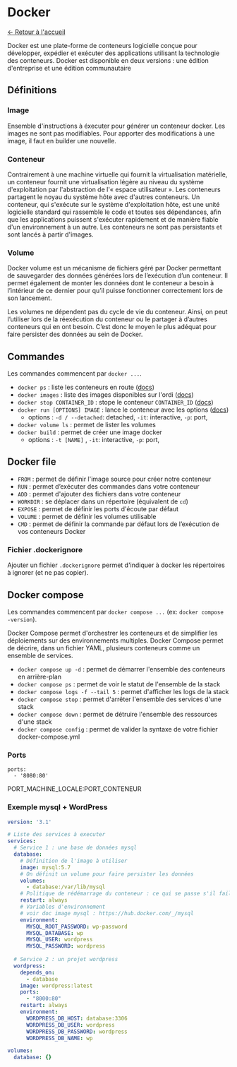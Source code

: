 # Docker

[← Retour à l'accueil](/README.md)

Docker est une plate-forme de conteneurs logicielle conçue pour développer, expédier et exécuter des applications utilisant la technologie des conteneurs. Docker est disponible en deux versions : une édition d'entreprise et une édition communautaire

## Définitions

### Image

Ensemble d'instructions à éxecuter pour générer un conteneur docker. Les images ne sont pas modifiables. Pour apporter des modifications à une image, il faut en builder une nouvelle.

### Conteneur

Contrairement à une machine virtuelle qui fournit la virtualisation matérielle, un conteneur fournit une virtualisation légère au niveau du système d'exploitation par l'abstraction de l'« espace utilisateur ». Les conteneurs partagent le noyau du système hôte avec d'autres conteneurs. Un conteneur, qui s'exécute sur le système d'exploitation hôte, est une unité logicielle standard qui rassemble le code et toutes ses dépendances, afin que les applications puissent s'exécuter rapidement et de manière fiable d'un environnement à un autre. Les conteneurs ne sont pas persistants et sont lancés à partir d'images.

### Volume

Docker volume est un mécanisme de fichiers géré par Docker permettant de sauvegarder des données générées lors de l’exécution d’un conteneur. Il permet également de monter les données dont le conteneur a besoin à l’intérieur de ce dernier pour qu’il puisse fonctionner correctement lors de son lancement.

Les volumes ne dépendent pas du cycle de vie du conteneur. Ainsi, on peut l’utiliser lors de la réexécution du conteneur ou le partager à d’autres conteneurs qui en ont besoin. C’est donc le moyen le plus adéquat pour faire persister des données au sein de Docker.

## Commandes

Les commandes commencent par `docker ...`.

* `docker ps` : liste les conteneurs en route ([docs](https://docs.docker.com/engine/reference/commandline/ps/))
* `docker images` : liste des images disponibles sur l'ordi ([docs](https://docs.docker.com/engine/reference/commandline/images/))
* `docker stop CONTAINER_ID` : stope le conteneur `CONTAINER_ID` ([docs](https://docs.docker.com/engine/reference/commandline/stop/))
* `docker run [OPTIONS] IMAGE` : lance le conteneur avec les options ([docs](https://docs.docker.com/engine/reference/commandline/run/))
  * options : `-d / --detached`: detached, `-it`: interactive, `-p`: port, 
* `docker volume ls` : permet de lister les volumes
* `docker build` : permet de créer une image docker
  * options : `-t [NAME]` , `-it`: interactive, `-p`: port,  

## Docker file

* `FROM` : permet de définir l'image source pour créer notre conteneur
* `RUN` : permet d’exécuter des commandes dans votre conteneur
* `ADD` : permet d'ajouter des fichiers dans votre conteneur
* `WORKDIR` : se déplacer dans un répertoire (équivalent de `cd`)
* `EXPOSE` : permet de définir les ports d'écoute par défaut
* `VOLUME` : permet de définir les volumes utilisable
* `CMD` : permet de définir la commande par défaut lors de l’exécution de vos conteneurs Docker

### Fichier .dockerignore

Ajouter un fichier `.dockerignore` permet d'indiquer à docker les répertoires à ignorer (et ne pas copier).

## Docker compose

Les commandes commencent par `docker compose ...` (ex: `docker compose -version`).

Docker Compose permet d'orchestrer les conteneurs et de simplifier les déploiements sur des environnements multiples. Docker Compose permet de décrire, dans un fichier YAML, plusieurs conteneurs comme un ensemble de services.

* `docker compose up -d` : permet de démarrer l'ensemble des conteneurs en arrière-plan
* `docker compose ps` : permet de voir le statut de l'ensemble de la stack
* `docker compose logs -f --tail 5` : permet d'afficher les logs de la stack
* `docker compose stop` : permet d'arrêter l'ensemble des services d'une stack
* `docker compose down` : permet de détruire l'ensemble des ressources d'une stack
* `docker compose config` : permet de valider la syntaxe de votre fichier docker-compose.yml

### Ports

```config
ports:
  - '8080:80'
```

PORT_MACHINE_LOCALE:PORT_CONTENEUR

### Exemple mysql + WordPress

```yml
version: '3.1'

# Liste des services à executer
services:
  # Service 1 : une base de données mysql
  database:
    # Définition de l'image à utiliser
    image: mysql:5.7
    # On définit un volume pour faire persister les données
    volumes:
      - database:/var/lib/mysql
    # Politique de rédémarrage du conteneur : ce qui se passe s'il fail
    restart: always
    # Variables d'environnement
    # voir doc image mysql : https://hub.docker.com/_/mysql
    environment:
      MYSQL_ROOT_PASSWORD: wp-password
      MYSQL_DATABASE: wp
      MYSQL_USER: wordpress
      MYSQL_PASSWORD: wordpress
  
  # Service 2 : un projet wordpress
  wordpress:
    depends_on:
      - database
    image: wordpress:latest
    ports:
      - "8000:80"
    restart: always
    environment:
      WORDPRESS_DB_HOST: database:3306
      WORDPRESS_DB_USER: wordpress
      WORDPRESS_DB_PASSWORD: wordpress
      WORDPRESS_DB_NAME: wp

volumes:
  database: {}
```
